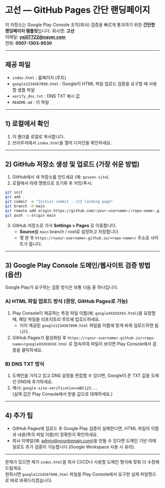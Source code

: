 # 고선 — GitHub Pages 간단 랜딩페이지

이 저장소는 Google Play Console 조직(회사) 검증을 빠르게 통과하기 위한 **간단한 랜딩페이지 템플릿**입니다.
회사명: **고선**  
이메일: **ysj07722@naver.com**  
전화: **0507-1303-9530**

---

## 제공 파일
- `index.html` : 홈페이지 (루트)
- `google1234567890.html` : Google이 HTML 파일 업로드 검증을 요구할 때 사용할 샘플 파일
- `verify_dns.txt` : DNS TXT 예시 값
- `README.md` : 이 파일

---

## 1) 로컬에서 확인
1. 이 폴더를 로컬로 복사합니다.
2. 브라우저에서 `index.html`을 열어 디자인을 확인하세요.

---

## 2) GitHub 저장소 생성 및 업로드 (가장 쉬운 방법)
1. GitHub에서 새 저장소를 만드세요 (예: `goseon-site`).
2. 로컬에서 아래 명령으로 초기화 후 커밋/푸시:
```bash
git init
git add .
git commit -m "Initial commit - 고선 landing page"
git branch -M main
git remote add origin https://github.com/<your-username>/<repo-name>.git
git push -u origin main
```
3. GitHub 저장소로 가서 **Settings > Pages** 로 이동합니다.
   - **Source**를 `main` branch / root로 설정하고 저장합니다.
   - 몇 분 후 `https://<your-username>.github.io/<repo-name>/` 주소로 사이트가 뜹니다.

---

## 3) Google Play Console 도메인/웹사이트 검증 방법 (옵션)
Google Play가 요구하는 검증 방식은 보통 다음 중 하나입니다.

### A) HTML 파일 업로드 방식 (권장, GitHub Pages로 가능)
1. Play Console이 제공하는 특정 파일 이름(예: `googleXXXXXXXX.html`)을 요청할 때, 해당 파일을 리포지토리 루트에 업로드하세요.
   - 이미 제공된 `google1234567890.html` 파일을 이름에 맞게 바꿔 업로드하면 됩니다.
2. GitHub Pages가 활성화된 후 `https://<your-username>.github.io/<repo-name>/googleXXXXXXXX.html` 로 접속하여 파일이 보이면 Play Console에서 검증을 클릭하세요.

### B) DNS TXT 방식
1. 도메인을 가지고 있고 DNS 설정을 편집할 수 있다면, Google이 준 TXT 값을 도메인 DNS에 추가하세요.
2. 예시: `google-site-verification=ABC123...`  
(실제 값은 Play Console에서 받을 값으로 대체하세요.)

---

## 4) 추가 팁
- GitHub Pages에 업로드 후 Google Play 검증이 실패한다면, HTML 파일의 이름과 내용(특히 파일 이름)이 정확한지 확인하세요.
- 회사 이메일(예: admin@yourdomain.com)을 만들 수 있다면 도메인 기반 이메일로도 추가 검증이 가능합니다 (Google Workspace 사용 시 유리).

---

문제가 있으면 제가 `index.html`을 회사 CI/CD나 사용할 도메인 형식에 맞춰 더 수정해드릴게요.  
원하시면 `google1234567890.html` 파일을 Play Console에서 요구한 실제 파일명으로 바로 바꿔드리겠습니다.
